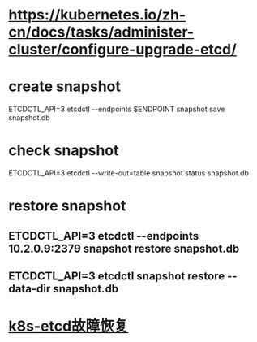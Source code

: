 # https://kubernetes.io/zh-cn/docs/tasks/administer-cluster/configure-upgrade-etcd/

# create snapshot
ETCDCTL_API=3 etcdctl --endpoints $ENDPOINT snapshot save snapshot.db
# check snapshot
ETCDCTL_API=3 etcdctl --write-out=table snapshot status snapshot.db
# restore snapshot
## ETCDCTL_API=3 etcdctl --endpoints 10.2.0.9:2379 snapshot restore snapshot.db

## ETCDCTL_API=3 etcdctl snapshot restore --data-dir <data-dir-location> snapshot.db

#  [k8s-etcd故障恢复](https://www.cnblogs.com/liweifeng888/p/17740486.html)
